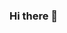 ### Hi there 👋

<!--
**duyhucmus/duyhucmus** is a ✨ _special_ ✨ repository because its `README.md` (this file) appears on your GitHub profile.

Here are some ideas to get you started:

- 🔭 I’m currently working on :V
- 🌱 I’m currently learning hcmus
- 👯 I’m looking to collaborate on :V
- 🤔 I’m looking for help with job
- 💬 Ask me about data
- 📫 How to reach me: infinite
- 😄 Pronouns: tony
- ⚡ Fun fact: got a bang, no cap
-->
